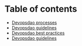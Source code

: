 # Table of contents

* [Devopsdao processes](README.md)
* [Devopsdao guidelines](devopsdao-guidelines.md)
* [Devopsdao best practices](devopsdao-best-practices.md)
* [Devopsdao guidelines](devopsdao-guidelines.md)

